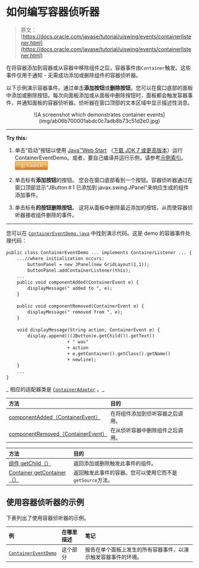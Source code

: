 # 如何编写容器侦听器

> 原文： [https://docs.oracle.com/javase/tutorial/uiswing/events/containerlistener.html](https://docs.oracle.com/javase/tutorial/uiswing/events/containerlistener.html)

在将容器添加到容器或从容器中移除组件之后，容器事件由`Container`触发。这些事件仅用于通知 - 无需成功添加或删除组件的容器侦听器。

以下示例演示容器事件。通过单击**添加按钮**或**删除按钮**，您可以在窗口底部的面板中添加或删除按钮。每次向面板添加或从面板中删除按钮时，面板都会触发容器事件，并通知面板的容器侦听器。侦听器在窗口顶部的文本区域中显示描述性消息。

<center>![A screenshot which demonstrates container events](img/ab06b700001abdc0c7adb8b73c51d2e0.jpg)</center>

* * *

**Try this:** 

1.  单击“启动”按钮以使用 [Java™Web Start](http://www.oracle.com/technetwork/java/javase/javawebstart/index.html) （[下载 JDK 7 或更高版本](http://www.oracle.com/technetwork/java/javase/downloads/index.html)）运行 ContainerEventDemo。或者，要自己编译并运行示例，请参考[示例索引](../examples/events/index.html#ContainerEventDemo)。 [![Launches the ContainerEventDemo example](img/4707a69a17729d71c56b2bdbbb4cc61c.jpg)](https://docs.oracle.com/javase/tutorialJWS/samples/uiswing/ContainerEventDemoProject/ContainerEventDemo.jnlp) 

2.  单击标有**添加按钮**的按钮。
    您会在窗口底部看到一个按钮。容器侦听器通过在窗口顶部显示“JButton＃1 已添加到 javax.swing.JPanel”来响应生成的组件添加事件。
3.  单击标有**的按钮删除按钮**。
    这将从面板中删除最近添加的按钮，从而使容器侦听器接收组件删除的事件。

* * *

您可以在 [`ContainerEventDemo.java`](../examples/events/ContainerEventDemoProject/src/events/ContainerEventDemo.java) 中找到演示代码。这是 demo 的容器事件处理代码：

```
public class ContainerEventDemo ... implements ContainerListener ... {
    ...//where initialization occurs:
        buttonPanel = new JPanel(new GridLayout(1,1));
        buttonPanel.addContainerListener(this);
    ...
    public void componentAdded(ContainerEvent e) {
        displayMessage(" added to ", e);
    }

    public void componentRemoved(ContainerEvent e) {
        displayMessage(" removed from ", e);
    }

    void displayMessage(String action, ContainerEvent e) {
        display.append(((JButton)e.getChild()).getText()
                       + " was"
                       + action
                       + e.getContainer().getClass().getName()
                       + newline);
    }
    ...
}

```

_ 相应的适配器类是 [`ContainerAdapter`](https://docs.oracle.com/javase/8/docs/api/java/awt/event/ContainerAdapter.html) 。_

| 方法 | 目的 |
| :-- | :-- |
| [componentAdded（ContainerEvent）](https://docs.oracle.com/javase/8/docs/api/java/awt/event/ContainerListener.html#componentAdded-java.awt.event.ContainerEvent-) | 在将组件添加到侦听容器之后调用。 |
| [componentRemoved（ContainerEvent）](https://docs.oracle.com/javase/8/docs/api/java/awt/event/ContainerListener.html#componentRemoved-java.awt.event.ContainerEvent-) | 在从侦听容器中删除组件之后调用。 |

| 方法 | 目的 |
| :-- | :-- |
| [组件 getChild（）](https://docs.oracle.com/javase/8/docs/api/java/awt/event/ContainerEvent.html#getChild--) | 返回添加或删除触发此事件的组件。 |
| [Container getContainer（）](https://docs.oracle.com/javase/8/docs/api/java/awt/event/ContainerEvent.html#getContainer--) | 返回触发此事件的容器。您可以使用它而不是`getSource`方法。 |

## 使用容器侦听器的示例

下表列出了使用容器侦听器的示例。

| 例 | 在哪里描述 | 笔记 |
| :-- | :-- | :-- |
| [`ContainerEventDemo`](../examples/events/index.html#ContainerEventDemo) | 这个部分 | 报告在单个面板上发生的所有容器事件，以演示触发容器事件的环境。 |